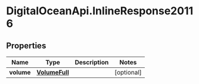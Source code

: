 # DigitalOceanApi.InlineResponse20116

## Properties
Name | Type | Description | Notes
------------ | ------------- | ------------- | -------------
**volume** | [**VolumeFull**](VolumeFull.md) |  | [optional] 
